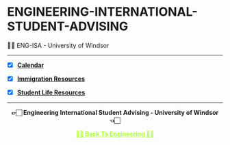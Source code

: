 # ENGINEERING-INTERNATIONAL-STUDENT-ADVISING
 
 👍🏻 ENG-ISA - University of Windsor
 
---

 - [X] **[Calendar](https://github.com/Amey-Thakur/ENGINEERING-INTERNATIONAL-STUDENT-ADVISING/tree/main/Calendar)**
 
 - [X] **[Immigration Resources](https://github.com/Amey-Thakur/ENGINEERING-INTERNATIONAL-STUDENT-ADVISING/tree/main/Immigration%20Resources)**

 - [X] **[Student Life Resources](https://github.com/Amey-Thakur/ENGINEERING-INTERNATIONAL-STUDENT-ADVISING/tree/main/Student%20Life%20Resources)**
 
---

<p align="center"> <b> 👉🏻 Engineering International Student Advising - University of Windsor 👈🏻 <b> </p>
 
<p align="center"><a href='https://github.com/Amey-Thakur/MENG-COMPUTER-ENGINEERING', style='color: greenyellow;'> ✌🏻 Back To Engineering ✌🏻</p>
